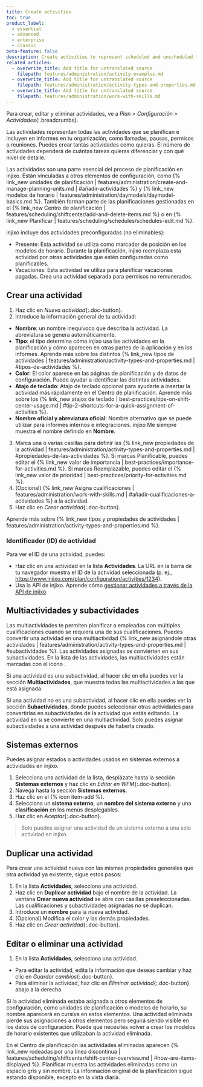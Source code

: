 ```yaml
---
title: Create activities
toc: true
product_label:
  - essential
  - advanced
  - enterprise
  - classic
beta-feature: false
description: Create activities to represent scheduled and unscheduled tasks in your company.
related_articles:
  - overwrite_title: Add title for untranslated source
    filepath: features/administration/activity-examples.md
  - overwrite_title: Add title for untranslated source
    filepath: features/administration/activity-types-and-properties.md
  - overwrite_title: Add title for untranslated source
    filepath: features/administration/work-with-skills.md
---
```


Para crear, editar y eliminar actividades, ve a _Plan > Configuración > Actividades_{:.breadcrumbs}. <!-- TM 100 -->

Las actividades representan todas las actividades que se planifican e incluyen en informes en tu organización, como llamadas, pausas, permisos o reuniones. Puedes crear tantas actividades como quieras. El número de actividades dependerá de cuántas tareas quieras diferenciar y con qué nivel de detalle. <!-- TM 100 -->

Las actividades son una parte esencial del proceso de planificación en injixo. Están vinculadas a otros elementos de configuración, como {% link_new unidades de planificación | features/administration/create-and-manage-planning-units.md | #añadir-actividades %} y {% link_new modelos de horario | features/administration/daymodels/daymodel-basics.md %}. También forman parte de las planificaciones gestionadas en el {% link_new Centro de planificación | features/scheduling/shiftcenter/add-and-delete-items.md %} o en {% link_new Planificar | features/scheduling/schedules/schedules-edit.md %}. <!-- TM 100 -->

injixo incluye dos actividades preconfiguradas (no eliminables): <!-- TM 100 -->

- Presente: Esta actividad se utiliza como marcador de posición en los modelos de horario. Durante la planificación, injixo reemplaza esta actividad por otras actividades que estén configuradas como planificables. <!-- TM 100 -->
- Vacaciones: Esta actividad se utiliza para planificar vacaciones pagadas. Crea una actividad separada para permisos no remunerados. <!-- TM 100 -->

## Crear una actividad <!-- TM 100 -->

1. Haz clic en _Nueva actividad_{:.doc-button}. <!-- TM 100 -->
2. Introduce la información general de tu actividad: <!-- TM 100 -->
- **Nombre**: un nombre inequívoco que describa la actividad. La abreviatura se genera automáticamente. <!-- TM 97 -->
- **Tipo**: el tipo determina cómo injixo usa las actividades en la planificación y cómo aparecen en otras partes de la aplicación y en los informes. Aprende más sobre los distintos {% link_new tipos de actividades | features/administration/activity-types-and-properties.md | #tipos-de-actividades %}. <!-- TM 99 -->
- **Color**: El color aparece en las páginas de planificación y de datos de configuración. Puede ayudar a identificar las distintas actividades. <!-- TM 98 -->
- **Atajo de teclado**: Atajo de teclado opcional para ayudarte a insertar la actividad más rápidamente en el Centro de planificación. Aprende más sobre los {% link_new atajos de teclado | best-practices/tips-on-shift-center-usage.md | #tip-2-shortcuts-for-a-quick-assignment-of-activities %}. <!-- TM 99 -->
- **Nombre oficial y abreviatura oficial**: Nombre alternativo que se puede utilizar para informes internos e integraciones. injixo Me siempre muestra el nombre definido en **Nombre**. <!-- TM 98 -->
3. Marca una o varias casillas para definir las {% link_new propiedades de la actividad | features/administration/activity-types-and-properties.md | #propiedades-de-las-actividades %}. <!-- TM 100 -->
Si marcas Planificable, puedes editar el {% link_new valor de importancia | best-practices/importance-for-activities.md %}. <!-- TM 98 -->
Si marcas Reemplazable, puedes editar el {% link_new valor de prioridad | best-practices/priority-for-activities.md %}. <!-- TM 98 -->
4. (Opcional) {% link_new Asigna cualificaciones | features/administration/work-with-skills.md | #añadir-cualificaciones-a-actividades %} a la actividad. <!-- TM 100 -->
5. Haz clic en _Crear actividad_{:.doc-button}. <!-- TM 100 -->

Aprende más sobre {% link_new tipos y propiedades de actividades | features/administration/activity-types-and-properties.md %}. <!-- TM 100 -->

### Identificador (ID) de actividad <!-- TM 100 -->

Para ver el ID de una actividad, puedes: <!-- TM 97 -->
- Haz clic en una actividad en la lista **Actividades**. La URL en la barra de tu navegador muestra el ID de la actividad seleccionada (p.&nbsp;ej., https://www.injixo.com/plan/configuration/activities/1234). <!-- TM 100 -->
- Usa la API de injixo. Aprende cómo [gestionar actividades a través de la API de injixo](https://api.injixo.com/resources/activities/). <!-- TM 100 -->

## Multiactividades y subactividades <!-- TM 97 -->


Las multiactividades te permiten planificar a empleados con múltiples cualificaciones cuando se requiera una de sus cualificaciones. Puedes convertir una actividad en una multiactividad {% link_new asignándole otras actividades | features/administration/activity-types-and-properties.md | #subactividades %}. Las actividades asignadas se convierten en sus subactividades.  En la lista de las actividades, las multiactividades están marcadas con el icono <em class="multiactivity-icon"></em>. <!-- TM 100 -->

Si una actividad es una subactividad, al hacer clic en ella puedes ver la sección **Multiactividades**, que muestra todas las multiactividades a las que está asignada. <!-- TM 100 -->

Si una actividad no es una subactividad, al hacer clic en ella puedes ver la sección **Subactividades**, donde puedes seleccionar otras actividades para convertirlas en subactividades de la actividad que estás editando. La actividad en sí se convierte en una multiactividad. <!-- TM 100 -->
Solo puedes asignar subactividades a una actividad después de haberla creado. <!-- TM 100 -->

## Sistemas externos <!-- TM 100 -->

<!-- will be made obsolete by the new activity mapping page. Will require a separate article -->

Puedes asignar estados o actividades usados en sistemas externos a actividades en injixo. <!-- TM 100 -->
1. Selecciona una actividad de la lista, desplázate hasta la sección **Sistemas externos** y haz clic en _Editar en WFM_{:.doc-button}. <!-- TM 100 -->
2. Navega hasta la sección **Sistemas externos**. <!-- TM 100 -->
3. Haz clic en el {% icon item-add %}. <!-- TM 100 -->
4. Selecciona un **sistema externo**, un **nombre del sistema externo** y una **clasificación** en los menús desplegables. <!-- TM 100 -->
5. Haz clic en _Aceptar_{:.doc-button}. <!-- TM 100 -->

> Solo puedes asignar una actividad de un sistema externo a una sola actividad en injixo. <!-- TM 100 -->

## Duplicar una actividad <!-- TM 100 -->

Para crear una actividad nueva con las mismas propiedades generales que otra actividad ya existente, sigue estos pasos: <!-- TM 100 -->

1. En la lista **Actividades**, selecciona una actividad. <!-- TM 100 -->
2. Haz clic en **Duplicar actividad** bajo el nombre de la actividad. <!-- TM 97 -->
La ventana **Crear nueva actividad** se abre con casillas preseleccionadas. Las cualificaciones y subactividades asignadas no se duplican. <!-- TM 100 -->
3. Introduce un **nombre** para la nueva actividad. <!-- TM 100 -->
4. (Opcional) Modifica el color y las demás propiedades. <!-- TM 100 -->
5. Haz clic en _Crear actividad_{:.doc-button}. <!-- TM 100 -->

## Editar o eliminar una actividad <!-- TM 100 -->

1. En la lista **Actividades**, selecciona una actividad. <!-- TM 100 -->
- Para editar la actividad, edita la información que deseas cambiar y haz clic en _Guardar cambios_{:.doc-button}. <!-- TM 98 -->
- Para eliminar la actividad, haz clic en _Eliminar actividad_{:.doc-button} abajo a la derecha. <!-- TM 98 -->

Si la actividad eliminada estaba asignada a otros elementos de configuración, como unidades de planificación o modelos de horario, su nombre aparecerá en cursiva en estos elementos. Una actividad eliminada pierde sus asignaciones a otros elementos pero seguirá siendo visible en los datos de configuración. Puede que necesites volver a crear los modelos de horario existentes que utilizaban la actividad eliminada. <!-- TM 100 -->

En el Centro de planificación las actividades eliminadas aparecen {% link_new rodeadas por una línea discontinua | features/scheduling/shiftcenter/shift-center-overview.md | #how-are-items-displayed %}. Planificar muestra las actividades eliminadas como un espacio gris y sin nombre. La información original de la planificación sigue estando disponible, excepto en la vista diaria. <!-- TM 100 -->